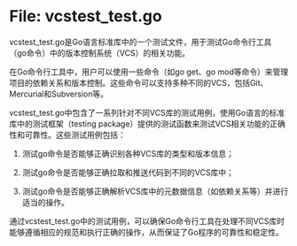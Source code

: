 # File: vcstest_test.go

vcstest_test.go是Go语言标准库中的一个测试文件，用于测试Go命令行工具（go命令）中的版本控制系统（VCS）的相关功能。

在Go命令行工具中，用户可以使用一些命令（如go get、go mod等命令）来管理项目的依赖关系和版本控制。这些命令可以支持多种不同的VCS，包括Git、Mercurial和Subversion等。

vcstest_test.go中包含了一系列针对不同VCS库的测试用例，使用Go语言的标准库中的测试框架（testing package）提供的测试函数来测试VCS相关功能的正确性和可靠性。这些测试用例包括：

1. 测试go命令是否能够正确识别各种VCS库的类型和版本信息；

2. 测试go命令是否能够正确拉取和推送代码到不同的VCS库中；

3. 测试go命令是否能够正确解析VCS库中的元数据信息（如依赖关系等）并进行适当的操作。

通过vcstest_test.go中的测试用例，可以确保Go命令行工具在处理不同VCS库时能够遵循相应的规范和执行正确的操作，从而保证了Go程序的可靠性和稳定性。

